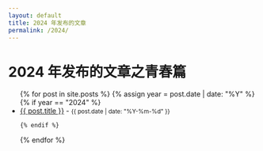 ```yaml
---
layout: default
title: 2024 年发布的文章
permalink: /2024/
---
```


<h1>2024 年发布的文章之青春篇</h1>

<ul>
  {% for post in site.posts %}
    {% assign year = post.date | date: "%Y" %}
    {% if year == "2024" %}
      <li>
        <a href="{{ post.url }}">{{ post.title }}</a> - <small>{{ post.date | date: "%Y-%m-%d" }}</small>
      </li>
      
    {% endif %}
  {% endfor %}
</ul>
<br>
